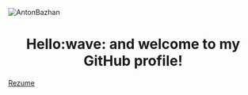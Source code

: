 <p align="left"><img src="https://komarev.com/ghpvc/?username=AntonBazhan&label=PROFILE+VIEWS" alt="AntonBazhan" /></p>
<h1 align="center">Hello:wave: and welcome to my GitHub profile!</h1>
<a align="center" href="https://github.com/AntonBazhan/AntonBazhan/blob/master/Junior%20Frontend%20Developer%20AntonBazhan.pdf">Rezume</a>
